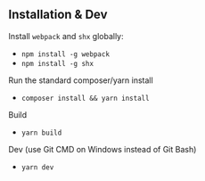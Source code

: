 ## Installation & Dev
Install `webpack` and `shx` globally:
- `npm install -g webpack`
- `npm install -g shx`

Run the standard composer/yarn install
- `composer install && yarn install`

Build
- `yarn build`

Dev (use Git CMD on Windows instead of Git Bash)
- `yarn dev`
